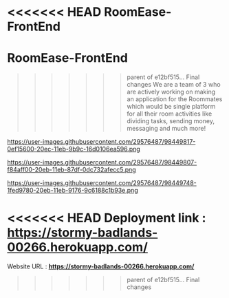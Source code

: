 <<<<<<< HEAD
RoomEase-FrontEnd
=======
# RoomEase-FrontEnd
>>>>>>> parent of e12bf515... Final changes
We are a team of 3 who are actively working on making an application for the Roommates which would be single platform for all their room activities like dividing tasks, sending money, messaging and much more!

https://user-images.githubusercontent.com/29576487/98449817-0ef15600-20ec-11eb-9b9c-16d0106ea596.png

https://user-images.githubusercontent.com/29576487/98449807-f84aff00-20eb-11eb-87df-0dc732afecc5.png

https://user-images.githubusercontent.com/29576487/98449748-1fed9780-20eb-11eb-9176-9c6188c1b93e.png

<<<<<<< HEAD
Deployment link : https://stormy-badlands-00266.herokuapp.com/
=======

Website URL : <b>https://stormy-badlands-00266.herokuapp.com/</b>
>>>>>>> parent of e12bf515... Final changes
